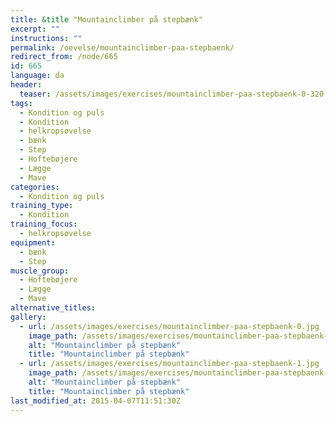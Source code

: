 ```yaml
---
title: &title "Mountainclimber på stepbænk"
excerpt: ""
instructions: ""
permalink: /oevelse/mountainclimber-paa-stepbaenk/
redirect_from: /node/665
id: 665
language: da
header:
  teaser: /assets/images/exercises/mountainclimber-paa-stepbaenk-0-320.jpg
tags:
  - Kondition og puls
  - Kondition
  - helkropsøvelse
  - bænk
  - Step
  - Hoftebøjere
  - Lægge
  - Mave
categories:
  - Kondition og puls
training_type: 
  - Kondition
training_focus: 
  - helkropsøvelse
equipment:
  - bænk
  - Step
muscle_group:
  - Hoftebøjere
  - Lægge
  - Mave
alternative_titles:
gallery:
  - url: /assets/images/exercises/mountainclimber-paa-stepbaenk-0.jpg
    image_path: /assets/images/exercises/mountainclimber-paa-stepbaenk-0-320.jpg
    alt: "Mountainclimber på stepbænk"
    title: "Mountainclimber på stepbænk"
  - url: /assets/images/exercises/mountainclimber-paa-stepbaenk-1.jpg
    image_path: /assets/images/exercises/mountainclimber-paa-stepbaenk-1-320.jpg
    alt: "Mountainclimber på stepbænk"
    title: "Mountainclimber på stepbænk"
last_modified_at: 2015-04-07T11:51:30Z
---
```

